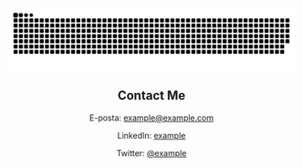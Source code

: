 ![Grid Snake](https://raw.githubusercontent.com/1999AZZAR/1999AZZAR/readme/resources/img/grid-snake.svg)


<center>

## Contact Me

E-posta: example@example.com

LinkedIn: [example](https://www.linkedin.com/in/example)

Twitter: [@example](https://twitter.com/example)

</center>
